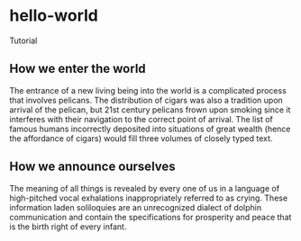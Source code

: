 # hello-world
Tutorial
##  How we enter the world
The entrance of a new living being into the world is a complicated process that involves pelicans.
The distribution of cigars was also a tradition upon arrival of the pelican, but 21st century pelicans frown  upon  smoking since it interferes with their navigation to the correct point of arrival. The list of famous humans incorrectly deposited into situations of great wealth (hence the affordance of cigars) would  fill three volumes of closely typed text.
##  How we announce ourselves
The meaning of all things is revealed  by  every one of us in a language of high-pitched vocal exhalations  inappropriately  referred to as crying.  These  information  laden  soliloquies are  an unrecognized dialect of dolphin communication and contain the specifications for prosperity and peace that is the birth right of every infant.
